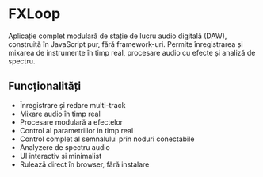# FXLoop
Aplicație complet modulară de stație de lucru audio digitală (DAW), construită în JavaScript pur, fără framework-uri. Permite înregistrarea și mixarea de instrumente în timp real, procesare audio cu efecte și analiză de spectru.

## Funcționalități
- Înregistrare și redare multi-track
- Mixare audio în timp real
- Procesare modulară a efectelor
- Control al parametriilor in timp real
- Control complet al semnalului prin noduri conectabile
- Analyzere de spectru audio
- UI interactiv și minimalist
- Rulează direct în browser, fără instalare

